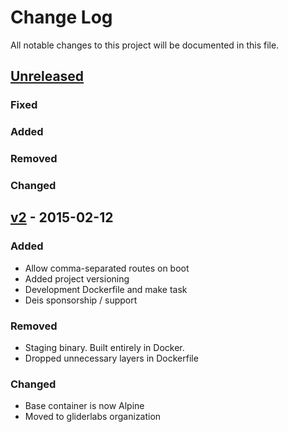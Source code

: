 # Change Log
All notable changes to this project will be documented in this file.

## [Unreleased][unreleased]
### Fixed

### Added

### Removed

### Changed


## [v2] - 2015-02-12
### Added
- Allow comma-separated routes on boot
- Added project versioning
- Development Dockerfile and make task
- Deis sponsorship / support

### Removed
- Staging binary. Built entirely in Docker.
- Dropped unnecessary layers in Dockerfile

### Changed
- Base container is now Alpine
- Moved to gliderlabs organization

[unreleased]: https://github.com/gliderlabs/logspout/compare/v2...HEAD
[v2]: https://github.com/gliderlabs/logspout/compare/v1...v2

